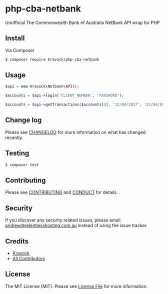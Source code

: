# php-cba-netbank

Unofficial The Commonwealth Bank of Australia NetBank API wrap for PHP

## Install

Via Composer

``` bash
$ composer require kravock/php-cba-netbank
```

## Usage

``` php
$api = new Kravock\Netbank\API();

$accounts = $api->login('CLIENT_NUMBER', 'PASSWORD');

$accounts = $api->getTransactions($accounts[0], '12/04/2017', '22/04/2017');
```

## Change log

Please see [CHANGELOG](CHANGELOG.md) for more information on what has changed recently.

## Testing

``` bash
$ composer test
```

## Contributing

Please see [CONTRIBUTING](CONTRIBUTING.md) and [CONDUCT](CONDUCT.md) for details.

## Security

If you discover any security related issues, please email andrew@relentlesshosting.com.au instead of using the issue tracker.

## Credits

- [Kravock][link-author]
- [All Contributors][link-contributors]

## License

The MIT License (MIT). Please see [License File](LICENSE.md) for more information.

[ico-version]: https://img.shields.io/packagist/v/kravock/php-cba-netbank.svg?style=flat-square
[ico-license]: https://img.shields.io/badge/license-MIT-brightgreen.svg?style=flat-square
[ico-travis]: https://img.shields.io/travis/kravock/php-cba-netbank/master.svg?style=flat-square
[ico-scrutinizer]: https://img.shields.io/scrutinizer/coverage/g/kravock/php-cba-netbank.svg?style=flat-square
[ico-code-quality]: https://img.shields.io/scrutinizer/g/kravock/php-cba-netbank.svg?style=flat-square
[ico-downloads]: https://img.shields.io/packagist/dt/kravock/php-cba-netbank.svg?style=flat-square

[link-packagist]: https://packagist.org/packages/kravock/php-cba-netbank
[link-travis]: https://travis-ci.org/kravock/php-cba-netbank
[link-scrutinizer]: https://scrutinizer-ci.com/g/kravock/php-cba-netbank/code-structure
[link-code-quality]: https://scrutinizer-ci.com/g/kravock/php-cba-netbank
[link-downloads]: https://packagist.org/packages/kravock/php-cba-netbank
[link-author]: https://github.com/kravock
[link-contributors]: ../../contributors
